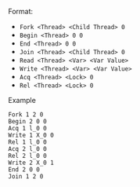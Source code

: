 Format:
- `Fork <Thread> <Child Thread> 0`
- `Begin <Thread> 0 0`
- `End <Thread> 0 0`
- `Join <Thread> <Child Thread> 0`
- `Read <Thread> <Var> <Var Value>`
- `Write <Thread> <Var> <Var Value>`
- `Acq <Thread> <Lock> 0`
- `Rel <Thread> <Lock> 0`

Example
```
Fork 1 2 0
Begin 2 0 0
Acq 1 l_0 0
Write 1 X_0 0
Rel 1 l_0 0
Acq 2 l_0 0
Rel 2 l_0 0
Write 2 X_0 1
End 2 0 0
Join 1 2 0
```